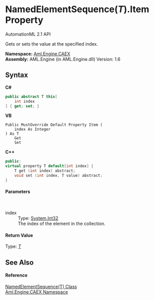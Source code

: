 # NamedElementSequence(*T*).Item Property 
AutomationML 2.1 API 

Gets or sets the value at the specified index.

**Namespace:**&nbsp;<a href="N_Aml_Engine_CAEX">Aml.Engine.CAEX</a><br />**Assembly:**&nbsp;AML.Engine (in AML.Engine.dll) Version: 1.6

## Syntax

**C#**<br />
``` C#
public abstract T this[
	int index
] { get; set; }
```

**VB**<br />
``` VB
Public MustOverride Default Property Item ( 
	index As Integer
) As T
	Get
	Set
```

**C++**<br />
``` C++
public:
virtual property T default[int index] {
	T get (int index) abstract;
	void set (int index, T value) abstract;
}
```


#### Parameters
&nbsp;<dl><dt>index</dt><dd>Type: <a href="https://docs.microsoft.com/dotnet/api/system.int32" target="_parent" rel="noopener noreferrer">System.Int32</a><br />The index of the element in the collection.</dd></dl>

#### Return Value
Type: <a href="T_Aml_Engine_CAEX_NamedElementSequence_1">*T*</a><br />

## See Also


#### Reference
<a href="T_Aml_Engine_CAEX_NamedElementSequence_1">NamedElementSequence(T) Class</a><br /><a href="N_Aml_Engine_CAEX">Aml.Engine.CAEX Namespace</a><br />